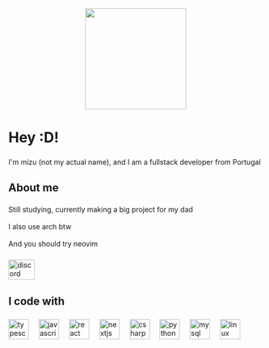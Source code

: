<div align="center">
  <img height="200" src="https://tenor.com/view/hyper-anime-lucky-star-izumi-konata-izumi-gif-20051187.gif"  />
</div>

###

<h1 align="left">Hey :D!</h1>

###

<p align="left">I'm mizu (not my actual name), and I am a fullstack developer from Portugal</p>

###

<h2 align="left">About me</h2>

###

<p align="left">Still studying, currently making a big project for my dad<br><br>I also use arch btw<br><br>And you should try neovim</p>

###

<div align="left">
  <a href="https://discordapp.com/users/395607442697879555" target="_blank">
    <img src="https://raw.githubusercontent.com/maurodesouza/profile-readme-generator/master/src/assets/icons/social/discord/default.svg" width="52" height="40" alt="discord logo"  />
  </a>
</div>

###

<h2 align="left">I code with</h2>

###

<div align="left">
  <img src="https://cdn.jsdelivr.net/gh/devicons/devicon/icons/typescript/typescript-original.svg" height="40" alt="typescript logo"  />
  <img width="12" />
  <img src="https://cdn.jsdelivr.net/gh/devicons/devicon/icons/javascript/javascript-original.svg" height="40" alt="javascript logo"  />
  <img width="12" />
  <img src="https://cdn.jsdelivr.net/gh/devicons/devicon/icons/react/react-original.svg" height="40" alt="react logo"  />
  <img width="12" />
  <img src="https://cdn.jsdelivr.net/gh/devicons/devicon/icons/nextjs/nextjs-original.svg" height="40" alt="nextjs logo"  />
  <img width="12" />
  <img src="https://cdn.jsdelivr.net/gh/devicons/devicon/icons/csharp/csharp-original.svg" height="40" alt="csharp logo"  />
  <img width="12" />
  <img src="https://cdn.jsdelivr.net/gh/devicons/devicon/icons/python/python-original.svg" height="40" alt="python logo"  />
  <img width="12" />
  <img src="https://cdn.jsdelivr.net/gh/devicons/devicon/icons/mysql/mysql-original.svg" height="40" alt="mysql logo"  />
  <img width="12" />
  <img src="https://cdn.jsdelivr.net/gh/devicons/devicon/icons/linux/linux-original.svg" height="40" alt="linux logo"  />
</div>

<!--
###

<img src="https://raw.githubusercontent.com/mizu7422/mizu7422/output/snake.svg" alt="Snake animation" />

###
-->
